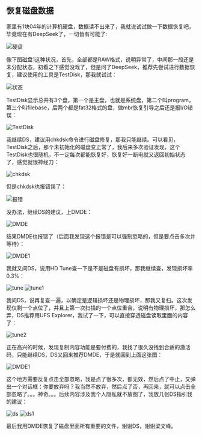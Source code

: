 ## 恢复磁盘数据
家里有1块04年的计算机硬盘，数据读不出来了，我就说试试做一下数据恢复吧，毕竟现在有DeepSeek了，一切皆有可能了:

![硬盘](../images/2-维修电子设备/07-恢复磁盘数据/硬盘.jpg)

像下图磁盘1这种状况，首先，全部都是RAW格式，说明异常了，中间那一段还是未分配状态，初看之下感觉没戏了，但是问了DeepSeek，推荐先尝试进行数据恢复，建议使用的工具是TestDisk，那我就试试：

![状态](../images/2-维修电子设备/07-恢复磁盘数据/状态.webp)

TestDisk显示总共有3个盘，第一个是主盘，也就是系统盘，第二个叫program，第三个叫filebase，后两个都是fat32格式的盘，做mbr恢复引导之后还是报I/O错误：

![TestDisk](../images/2-维修电子设备/07-恢复磁盘数据/testdisk.webp)

我继续DS，建议用chkdsk命令进行磁盘修复，那我只能继续。可以看见，TestDisk之后，那个未初始化的磁盘变正常了，我后来多次验证发现，这个TestDisk也很随机，不一定每次都能恢复好，恢复好一断电就又返回初始状态了，感觉就很神经刀：

![chkdsk](../images/2-维修电子设备/07-恢复磁盘数据/chkdsk.webp)

但是chkdsk也报错误了：

![报错](../images/2-维修电子设备/07-恢复磁盘数据/报错.webp)

没办法，继续DS的建议，上DMDE：

![DMDE](../images/2-维修电子设备/07-恢复磁盘数据/DMDE.webp)

结果DMDE也报错了（后面我发现这个报错是可以强制忽略的，但是要点击多次并等待）：

![DMDE1](../images/2-维修电子设备/07-恢复磁盘数据/DMDE1.webp)

我就又问DS，说用HD Tune查一下是不是磁盘有损坏，那我继续查，发现损坏率0.3%：

![tune](../images/2-维修电子设备/07-恢复磁盘数据/tune.webp)
![tune1](../images/2-维修电子设备/07-恢复磁盘数据/tune1.webp)

我问DS，说再复查一遍，以确定是逻辑损坏还是物理损坏，那我又复扫。这次发现仅剩一个点位了，并且上第一次扫描的一个点位重合，说明有物理损坏，那怎么弄，DS推荐用UFS Explorer，我试了一下，可以直接穿透磁盘读取里面的内容了：

![tune2](../images/2-维修电子设备/07-恢复磁盘数据/tune2.webp)

正在高兴的时候，发现复制内容功能是要付费的，我找了很久没找到合适的激活码，只能继续DS，DS又回来推荐DMDE，于是就回到上面这张图：

![DMDE1](../images/2-维修电子设备/07-恢复磁盘数据/DMDE1.webp)

这个地方需要反复点击全部忽略，我是点了很多次，都无效，然后点了中止，又弹出一个对话框：你要放弃吗？我当然不放弃，然后点了否，再回来，就可以点击全部忽略了。。。神奇。。。后续内容涉及我个人隐私就不放图了，我放几张DS指引我的建议：

![ds](../images/2-维修电子设备/07-恢复磁盘数据/ds.webp)
![ds1](../images/2-维修电子设备/07-恢复磁盘数据/ds1.webp)

最后我用DMDE恢复了磁盘里面所有重要的文件，谢谢DS，谢谢梁文峰。